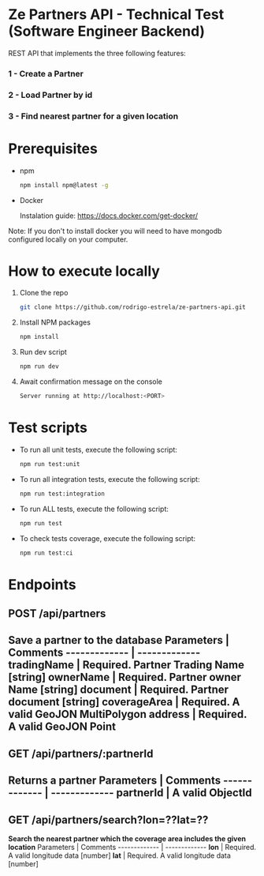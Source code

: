 # Ze Partners API - Technical Test (Software Engineer Backend)

REST API that implements the three following features:

### 1 - Create a Partner
### 2 - Load Partner by id
### 3 - Find nearest partner for a given location


# Prerequisites
* npm
  ```sh
  npm install npm@latest -g
  ```
* Docker

  Instalation guide: https://docs.docker.com/get-docker/

Note: If you don't to install docker you will need to have mongodb configured locally on your computer.

# How to execute locally
1. Clone the repo
   ```sh
   git clone https://github.com/rodrigo-estrela/ze-partners-api.git
   ```
2. Install NPM packages
   ```sh
   npm install
   ```
2. Run dev script
   ```sh
   npm run dev
   ```
4. Await confirmation message on the console
   ```sh
   Server running at http://localhost:<PORT>
   ```
# Test scripts
* To run all unit tests, execute the following script:
   ```sh
   npm run test:unit
   ```
* To run all integration tests, execute the following script:
   ```sh
   npm run test:integration
   ```
* To run ALL tests, execute the following script:
   ```sh
   npm run test
   ```
* To check tests coverage, execute the following script:
   ```sh
   npm run test:ci
   ```


# Endpoints
## POST /api/partners
**Save a partner to the database**
Parameters | Comments
------------- | -------------
**tradingName** | Required. Partner Trading Name [string]
**ownerName**  | Required. Partner owner Name [string]
**document** | Required. Partner document [string]
**coverageArea** | Required. A valid GeoJON MultiPolygon
**address** | Required. A valid GeoJON Point
-------------------
## GET /api/partners/:partnerId
**Returns a partner**
Parameters | Comments
------------- | -------------
**partnerId** | A valid ObjectId
------------------
## GET /api/partners/search?lon=??lat=??
**Search the nearest partner which the coverage area includes the given location**
Parameters | Comments
------------- | -------------
**lon** | Required. A valid longitude data [number]
**lat** | Required. A valid longitude data [number]
